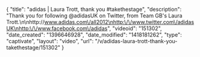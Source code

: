 {
    "title": "adidas | Laura Trott, thank you #takethestage",
    "description": "Thank you for following @adidasUK on Twitter, from Team GB's Laura Trott.\n\nhttp:\/\/www.adidas.com\/all2012\nhttp:\/\/www.twitter.com\/adidasUK\nhttp:\/\/www.facebook.com\/adidas",
    "videoid": "151302",
    "date_created": "1396646928",
    "date_modified": "1418181262",
    "type": "captivate",
    "layout": "video",
    "url": "\/v\/adidas-laura-trott-thank-you-takethestage\/151302"
}
